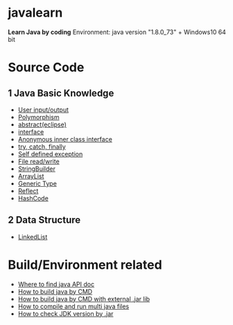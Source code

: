 # javalearn
**Learn Java by coding**
Environment: java version "1.8.0_73" + Windows10 64 bit


# Source Code

## 1 Java Basic Knowledge
* [User input/output](https://github.com/ybdesire/javalearn/blob/master/1_basic_knowledge/2_user_input_output/InOut.java)
* [Polymorphism](https://github.com/ybdesire/javalearn/tree/master/1_basic_knowledge/4_polymorphism)
* [abstract(eclipse)](https://github.com/ybdesire/javalearn/tree/master/1_basic_knowledge/6_abstract)
* [interface](https://github.com/ybdesire/javalearn/tree/master/1_basic_knowledge/7_interface)
* [Anonymous inner class interface](https://github.com/ybdesire/javalearn/tree/master/1_basic_knowledge/8_anonymous_inner_class_interface)
* [try, catch, finally](https://github.com/ybdesire/javalearn/tree/master/1_basic_knowledge/9_try_catch)
* [Self defined exception](https://github.com/ybdesire/javalearn/tree/master/1_basic_knowledge/10_throw_define_exception)
* [File read/write](https://github.com/ybdesire/javalearn/tree/master/1_basic_knowledge/11_file_op)
* [StringBuilder](https://github.com/ybdesire/javalearn/tree/master/1_basic_knowledge/12_StringBuilder)
* [ArrayList](https://github.com/ybdesire/javalearn/tree/master/1_basic_knowledge/13_ArrayList)
* [Generic Type](https://github.com/ybdesire/javalearn/tree/master/1_basic_knowledge/14_generic_type)
* [Reflect](https://github.com/ybdesire/javalearn/tree/master/1_basic_knowledge/15_reflact)
* [HashCode](1_basic_knowledge/17_others/HashCode.java)


## 2 Data Structure

* [LinkedList](5_data_structure/linked_list.java)



# Build/Environment related
* [Where to find java API doc](https://github.com/ybdesire/javalearn/blob/master/1_basic_knowledge/Java8_API_doc.md)
* [How to build java by CMD](https://github.com/ybdesire/javalearn/blob/master/1_basic_knowledge/1_cmd_java_compile/readme.md)
* [How to build java by CMD with external .jar lib](https://github.com/ybdesire/javalearn/blob/master/2_lib_3rd/1_jsoup/Readme.md)
* [How to compile and run multi java files](https://github.com/ybdesire/javalearn/blob/master/1_basic_knowledge/10_throw_define_exception/2_self_defined_exception/readme.txt)
* [How to check JDK version by .jar](https://github.com/ybdesire/javalearn/blob/master/1_basic_knowledge/16_check_jdk_version_of_jar/readme.md)

